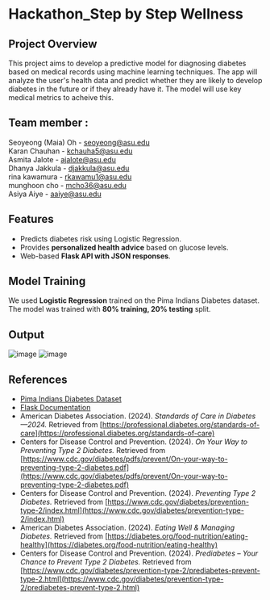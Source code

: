 # Hackathon_Step by Step Wellness

## Project Overview
This project aims to develop a predictive model for diagnosing diabetes based on medical records using machine learning techniques. The app will analyze the user's health data and predict whether they are likely to develop diabetes in the future or if they already have it. The model will use key medical metrics to acheive this.

## Team member : 
Seoyeong (Maia) Oh - seoyeong@asu.edu <br>
Karan Chauhan - kchauha5@asu.edu <br>
Asmita Jalote - ajalote@asu.edu <br>
Dhanya Jakkula - djakkula@asu.edu <br>
rina kawamura - rkawamu1@asu.edu <br>
munghoon cho - mcho36@asu.edu <br>
Asiya Aiye - aaiye@asu.edu <br>

## Features
- Predicts diabetes risk using Logistic Regression.
- Provides **personalized health advice** based on glucose levels.
- Web-based **Flask API with JSON responses**.

## Model Training
We used **Logistic Regression** trained on the Pima Indians Diabetes dataset.
The model was trained with **80% training, 20% testing** split.

## Output
![image](https://github.com/user-attachments/assets/8b1dd4d0-bdba-4216-93a6-0d445cb5d564)
![image](https://github.com/user-attachments/assets/4e0a42bc-dd71-46f0-8d64-ece06f6e10d8)

## References
- [Pima Indians Diabetes Dataset](https://www.kaggle.com/datasets/uciml/pima-indians-diabetes-database)
- [Flask Documentation](https://flask.palletsprojects.com/)
- American Diabetes Association. (2024). *Standards of Care in Diabetes—2024.* Retrieved from [https://professional.diabetes.org/standards-of-care](https://professional.diabetes.org/standards-of-care)
- Centers for Disease Control and Prevention. (2024). *On Your Way to Preventing Type 2 Diabetes.* Retrieved from [https://www.cdc.gov/diabetes/pdfs/prevent/On-your-way-to-preventing-type-2-diabetes.pdf](https://www.cdc.gov/diabetes/pdfs/prevent/On-your-way-to-preventing-type-2-diabetes.pdf)
- Centers for Disease Control and Prevention. (2024). *Preventing Type 2 Diabetes.* Retrieved from [https://www.cdc.gov/diabetes/prevention-type-2/index.html](https://www.cdc.gov/diabetes/prevention-type-2/index.html)
- American Diabetes Association. (2024). *Eating Well & Managing Diabetes.* Retrieved from [https://diabetes.org/food-nutrition/eating-healthy](https://diabetes.org/food-nutrition/eating-healthy)
- Centers for Disease Control and Prevention. (2024). *Prediabetes – Your Chance to Prevent Type 2 Diabetes.* Retrieved from [https://www.cdc.gov/diabetes/prevention-type-2/prediabetes-prevent-type-2.html](https://www.cdc.gov/diabetes/prevention-type-2/prediabetes-prevent-type-2.html)

